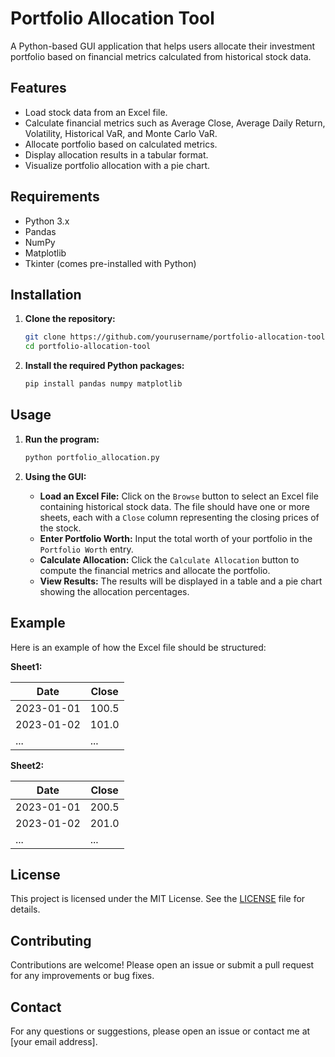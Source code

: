 # Portfolio Allocation Tool

A Python-based GUI application that helps users allocate their investment portfolio based on financial metrics calculated from historical stock data.

## Features

- Load stock data from an Excel file.
- Calculate financial metrics such as Average Close, Average Daily Return, Volatility, Historical VaR, and Monte Carlo VaR.
- Allocate portfolio based on calculated metrics.
- Display allocation results in a tabular format.
- Visualize portfolio allocation with a pie chart.

## Requirements

- Python 3.x
- Pandas
- NumPy
- Matplotlib
- Tkinter (comes pre-installed with Python)

## Installation

1. **Clone the repository:**

    ```bash
    git clone https://github.com/yourusername/portfolio-allocation-tool.git
    cd portfolio-allocation-tool
    ```

2. **Install the required Python packages:**

    ```bash
    pip install pandas numpy matplotlib
    ```

## Usage

1. **Run the program:**

    ```bash
    python portfolio_allocation.py
    ```

2. **Using the GUI:**

    - **Load an Excel File:** Click on the `Browse` button to select an Excel file containing historical stock data. The file should have one or more sheets, each with a `Close` column representing the closing prices of the stock.
    - **Enter Portfolio Worth:** Input the total worth of your portfolio in the `Portfolio Worth` entry.
    - **Calculate Allocation:** Click the `Calculate Allocation` button to compute the financial metrics and allocate the portfolio.
    - **View Results:** The results will be displayed in a table and a pie chart showing the allocation percentages.

## Example

Here is an example of how the Excel file should be structured:

**Sheet1:**

| Date       | Close |
|------------|-------|
| 2023-01-01 | 100.5 |
| 2023-01-02 | 101.0 |
| ...        | ...   |

**Sheet2:**

| Date       | Close |
|------------|-------|
| 2023-01-01 | 200.5 |
| 2023-01-02 | 201.0 |
| ...        | ...   |

## License

This project is licensed under the MIT License. See the [LICENSE](LICENSE) file for details.

## Contributing

Contributions are welcome! Please open an issue or submit a pull request for any improvements or bug fixes.

## Contact

For any questions or suggestions, please open an issue or contact me at [your email address].

